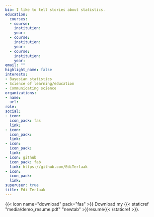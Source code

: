 ```yaml
---
bio: I like to tell stories about statistics.
education:
  courses:
  - course: 
    institution: 
    year: 
  - course: 
    institution:
    year: 
  - course: 
    institution: 
    year: 
email: ""
highlight_name: false
interests:
- Bayesian statistics
- Science of learning/education
- Communicating science
organizations:
- name: 
  url: 
role: 
social:
- icon: 
  icon_pack: fas
  link: 
- icon: 
  icon_pack: 
  link: 
- icon:
  icon_pack: 
  link:
- icon: github
  icon_pack: fab
  link: https://github.com/EdiTerlaak
- icon:
  icon_pack:
  link: 
superuser: true
title: Edi Terlaak
---
```



{{< icon name="download" pack="fas" >}} Download my {{< staticref "media/demo_resume.pdf" "newtab" >}}resumé{{< /staticref >}}.
